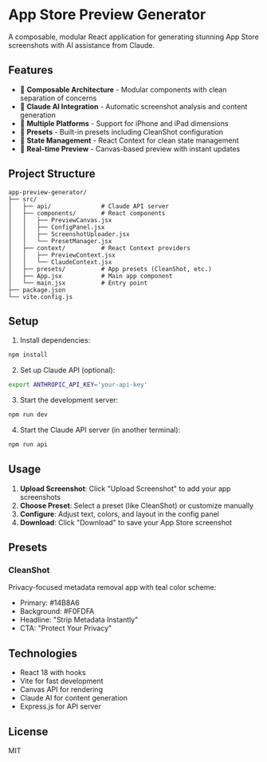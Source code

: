 # App Store Preview Generator

A composable, modular React application for generating stunning App Store screenshots with AI assistance from Claude.

## Features

- 🎨 **Composable Architecture** - Modular components with clean separation of concerns
- 🤖 **Claude AI Integration** - Automatic screenshot analysis and content generation
- 📱 **Multiple Platforms** - Support for iPhone and iPad dimensions
- 🎯 **Presets** - Built-in presets including CleanShot configuration
- 💾 **State Management** - React Context for clean state management
- 🎨 **Real-time Preview** - Canvas-based preview with instant updates

## Project Structure

```
app-preview-generator/
├── src/
│   ├── api/              # Claude API server
│   ├── components/       # React components
│   │   ├── PreviewCanvas.jsx
│   │   ├── ConfigPanel.jsx
│   │   ├── ScreenshotUploader.jsx
│   │   └── PresetManager.jsx
│   ├── context/          # React Context providers
│   │   ├── PreviewContext.jsx
│   │   └── ClaudeContext.jsx
│   ├── presets/          # App presets (CleanShot, etc.)
│   ├── App.jsx           # Main app component
│   └── main.jsx          # Entry point
├── package.json
└── vite.config.js
```

## Setup

1. Install dependencies:
```bash
npm install
```

2. Set up Claude API (optional):
```bash
export ANTHROPIC_API_KEY='your-api-key'
```

3. Start the development server:
```bash
npm run dev
```

4. Start the Claude API server (in another terminal):
```bash
npm run api
```

## Usage

1. **Upload Screenshot**: Click "Upload Screenshot" to add your app screenshots
2. **Choose Preset**: Select a preset (like CleanShot) or customize manually
3. **Configure**: Adjust text, colors, and layout in the config panel
4. **Download**: Click "Download" to save your App Store screenshot

## Presets

### CleanShot
Privacy-focused metadata removal app with teal color scheme:
- Primary: #14B8A6
- Background: #F0FDFA
- Headline: "Strip Metadata Instantly"
- CTA: "Protect Your Privacy"

## Technologies

- React 18 with hooks
- Vite for fast development
- Canvas API for rendering
- Claude AI for content generation
- Express.js for API server

## License

MIT